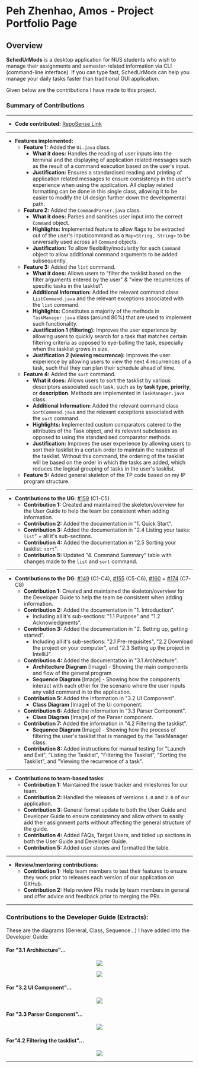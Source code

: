 # Peh Zhenhao, Amos - Project Portfolio Page

## Overview
**SchedUrMods** is a desktop application for NUS students who wish to manage their assignments 
and semester-related information via CLI (command-line interface). If you can type fast, SchedUrMods 
can help you manage your daily tasks faster than traditional GUI application.

Given below are the contributions I have made to this project.

### Summary of Contributions

---

- **Code contributed:** [RepoSense Link](https://nus-cs2113-ay2122s1.github.io/tp-dashboard/?search=apzh&sort=groupTitle&sortWithin=title&timeframe=commit&mergegroup=&groupSelect=groupByRepos&breakdown=true&checkedFileTypes=docs~functional-code~test-code~other&since=2021-09-25&tabOpen=true&tabType=authorship&tabAuthor=APZH&tabRepo=AY2122S1-CS2113T-W13-3%2Ftp%5Bmaster%5D&authorshipIsMergeGroup=false&authorshipFileTypes=docs~functional-code~test-code&authorshipIsBinaryFileTypeChecked=false)

---

- **Features implemented:**
  - **Feature 1:** Added the `Ui.java` class. 
    - **What it does:** Handles the reading of user inputs into the terminal and the displaying of 
    application related messages such as the result of a command execution based on the user's input.
    - **Justification:** Ensures a standardised reading and printing of application related messages to ensure
    consistency in the user's experience when using the application. All display related formatting can be done
    in this single class, allowing it to be easier to modify the UI design further down the developmental path.
  - **Feature 2:** Added the `CommandParser.java` class.
    - **What it does:** Parses and sanitises user input into the correct `Command` object.
    - **Highlights:** Implemented feature to allow flags to be extracted out of the user's input/command as a `Map<String, String>` 
    to be universally used across all `Command` objects. 
    - **Justification:** To allow flexibility/modularity for each `Command` object to allow additional command arguments to be added subsequently.
  - **Feature 3:** Added the `list` command. 
    - **What it does:** Allows users to "filter the tasklist based on the filter arguments entered by the user" & "view the recurrences of specific tasks in the tasklist".
    - **Additional Information:** Added the relevant command class `ListCommand.java` and the relevant exceptions associated with the `list` command.
    - **Highlights:** Constitutes a majority of the methods in `TaskManager.java` class (around 80%) that are used to implement such functionality.
    - **Justification 1 (filtering):** Improves the user experience by allowing users to quickly search for a task that matches certain filtering criteria
    as opposed to eye-balling the task, especially when the tasklist grows in size.
    - **Justification 2 (viewing recurrence):** Improves the user experience by allowing users to view the next 4 recurrences of a task,
    such that they can plan their schedule ahead of time.
  - **Feature 4:** Added the `sort` command. 
    - **What it does:** Allows users to sort the tasklist by various descriptors associated each task, 
    such as by **task type**, **priority**, or **description**. Methods are implemented in `TaskManager.java` class.
    - **Additional Information:** Added the relevant command class `SortCommand.java` and the relevant exceptions associated with the `sort` command.
    - **Highlights:** Implemented custom comparators catered to the attributes of the Task object, and its relevant subclasses as opposed
    to using the standardised comparator methods.
    - **Justification:** Improves the user experience by allowing users to sort their tasklist in a certain order to maintain the
    neatness of the tasklist. Without this command, the ordering of the tasklist will be based on the order in which the tasks are added,
    which reduces the logical grouping of tasks in the user's tasklist.
  - **Feature 5:** Added general skeleton of the TP code based on my IP program structure.
  
---

- **Contributions to the UG**: 
[#159](https://github.com/AY2122S1-CS2113T-W13-3/tp/pull/159) (C1-C5)
  - **Contribution 1:** Created and maintained the skeleton/overview for the User Guide to help the team be consistent when adding information.
  - **Contribution 2:** Added the documentation in "1. Quick Start".
  - **Contribution 3:** Added the documentation in "2.4 Listing your tasks: `list`" + all it's sub-sections.
  - **Contribution 4:** Added the documentation in "2.5 Sorting your tasklist: `sort`".
  - **Contribution 5:** Updated "4. Command Summary" table with changes made to the `list` and `sort` command.

---

- **Contributions to the DG**: 
[#149](https://github.com/AY2122S1-CS2113T-W13-3/tp/pull/149) (C1-C4), 
[#155](https://github.com/AY2122S1-CS2113T-W13-3/tp/pull/155) (C5-C6),
[#160](https://github.com/AY2122S1-CS2113T-W13-3/tp/pull/160) +
[#174](https://github.com/AY2122S1-CS2113T-W13-3/tp/pull/174) (C7-C8)
  - **Contribution 1:** Created and maintained the skeleton/overview for the Developer Guide to help the team be consistent when adding information.
  - **Contribution 2:** Added the documentation in "1. Introduction".
    - Including all it's sub-sections: "1.1 Purpose" and "1.2 Acknowledgments".
  - **Contribution 3:** Added the documentation in "2. Setting up, getting started".
    - Including all it's sub-sections: "2.1 Pre-requisites", "2.2 Download the project on your computer", and "2.3 Setting up the project in IntelliJ".
  - **Contribution 4:** Added the documentation in "3.1 Architecture".
    -  **Architecture Diagram** [Image] - Showing the main components and flow of the general program
    -  **Sequence Diagram** [Image] - Showing how the components interact with each other for the scenario 
    where the user inputs any valid command in to the application. 
  - **Contribution 5:** Added the information in "3.2 UI Component".
    - **Class Diagram** [Image] of the Ui component.
  - **Contribution 6:** Added the information in "3.3 Parser Component".
    - **Class Diagram** [Image] of the Parser component.
  - **Contribution 7:** Added the information in "4.2 Filtering the tasklist".
    - **Sequence Diagram** [Image] - Showing how the process of filtering the user's tasklist that is managed 
    by the TaskManager class.
  - **Contribution 8:** Added instructions for manual testing for "Launch and Exit", "Listing the Tasklist", "Filtering the Tasklist", "Sorting the Tasklist",
        and "Viewing the recurrence of a task".

---

- **Contributions to team-based tasks**:
  - **Contribution 1:** Maintained the issue tracker and milestones for our team.
  - **Contribution 2:** Handled the releases of versions `1.0` and `2.0` of our application.
  - **Contribution 3:** General format update to both the User Guide and Developer Guide to ensure consistency and allow others to easily
  add their assignment parts without affecting the general structure of the guide.
  - **Contribution 4:** Added FAQs, Target Users, and tidied up sections in both the User Guide and Developer Guide.
  - **Contribution 5:** Added user stories and formatted the table.

---

- **Review/mentoring contributions**:
  - **Contribution 1:** Help team members to test their features to ensure they work prior to releases each version of our application on GitHub.
  - **Contribution 2:** Help review PRs made by team members in general and offer advice and feedback prior to merging the PRs.

---

<div style="page-break-after: always;"></div>

### Contributions to the Developer Guide (Extracts):

These are the diagrams (General, Class, Sequence...) I have added into the Developer Guide:

#### For "3.1 Architecture"...
<p align="center">
    <img src="../images/AmosUMLDiagrams/Architecture.png">
</p>

<p align="center">
    <img src="../images/AmosUMLDiagrams/SD_ValidInput.png">
</p>

#### For "3.2 UI Component"...
<p align="center">
    <img src="../images/AmosUMLDiagrams/CD_UIComponent.png">
</p>

#### For "3.3 Parser Component"...
<p align="center">
    <img src="../images/AmosUMLDiagrams/CD_ParserComponent.png">
</p>

#### For"4.2 Filtering the tasklist"...
<p align="center">
    <img src="../images/AmosUMLDiagrams/SD_FilteringTasklist.png">
</p>

---
